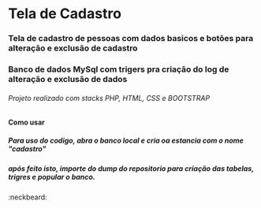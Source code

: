 # Tela de Cadastro

### Tela de cadastro de pessoas com dados basicos e botões para alteração e exclusão de cadastro
### Banco de dados MySql com trigers pra criação do log de alteração e exclusão de dados

###### Projeto realizado com stacks PHP, HTML, CSS e BOOTSTRAP

#### Como usar

##### Para uso do codigo, abra o banco local e cria oa estancia com o nome "cadastro"
##### após feito isto, importe do dump do repositorio para criação das tabelas, trigres e popular o banco.

:neckbeard: